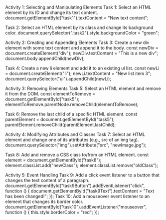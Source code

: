 Activity 1: Selecting and Manipulating Elements
Task 1: Select an HTML element by its ID and change its text content.
document.getElementById("task1").textContent = "New text content";

Task 2: Select an HTML element by its class and change its background color.
document.querySelector(".task2").style.backgroundColor = "green";

Activity 2: Creating and Appending Elements
Task 3: Create a new div element with some text content and append it to the body.
const newDiv = document.createElement("div");
newDiv.textContent = "This is a new div";
document.body.appendChild(newDiv);

Task 4: Create a new li element and add it to an existing ul list.
const newLi = document.createElement("li");
newLi.textContent = "New list item 3";
document.querySelector("ul").appendChild(newLi);

Activity 3: Removing Elements
Task 5: Select an HTML element and remove it from the DOM.
const elementToRemove = document.getElementById("task5");
elementToRemove.parentNode.removeChild(elementToRemove);

Task 6: Remove the last child of a specific HTML element.
const parentElement = document.getElementById("task5");
parentElement.removeChild(parentElement.lastChild);

Activity 4: Modifying Attributes and Classes
Task 7: Select an HTML element and change one of its attributes (e.g., src of an img tag).
document.querySelector("img").setAttribute("src", "newImage.jpg");

Task 8: Add and remove a CSS class to/from an HTML element.
const element = document.getElementById("task8");
element.classList.add("newClass");
element.classList.remove("oldClass");

Activity 5: Event Handling
Task 9: Add a click event listener to a button that changes the text content of a paragraph.
document.getElementById("task9Button").addEventListener("click", function () {
 document.getElementById("task9Text").textContent = "Text has been changed!";
});
Task 10: Add a mouseover event listener to an element that changes its border color.
document.getElementById("task10").addEventListener("mouseover", function () {
  this.style.borderColor = "red";
});
